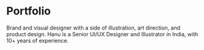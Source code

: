 # Portfolio
Brand and visual designer with a side of illustration, art direction, and product design. Hanu is a Senior UI/UX Designer and Illustrator in India, with 10+ years of experience. 
